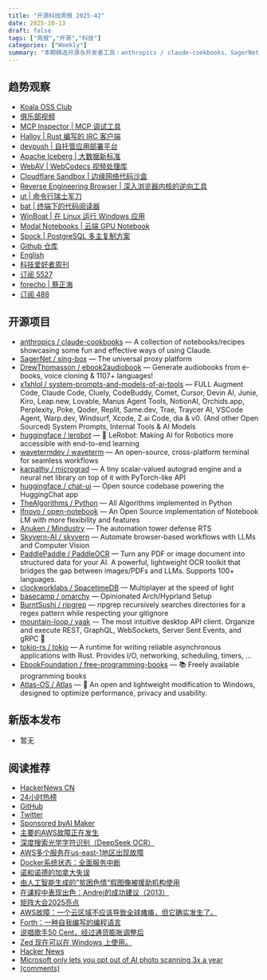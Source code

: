 ```yaml
---
title: "开源科技周报 2025-42"
date: 2025-10-13
draft: false
tags: ["周报","开源","科技"]
categories: ["Weekly"]
summary: "本期精选开源与开发者工具：anthropics / claude-cookbooks、SagerNet / sing-box、DrewThomasson / ebook2audiobook、x1xhlol / system-prompts-and-models-of-ai-tools、huggingface / lerobot 等亮点项目"
---
```


## 趋势观察
- [Koala OSS Club](https://koala-oss.app/)
- [俱乐部视频](https://koala-oss.app/course/)
- [MCP Inspector | MCP 调试工具](https://koala-oss.app/news/1441)
- [Halloy | Rust 编写的 IRC 客户端](https://koala-oss.app/news/1440)
- [devpush | 自托管应用部署平台](https://koala-oss.app/news/1439)
- [Apache Iceberg | 大数据新标准](https://koala-oss.app/news/1438)
- [WebAV | WebCodecs 视频处理库](https://koala-oss.app/news/1437)
- [Cloudflare Sandbox | 边缘网络代码沙盒](https://koala-oss.app/news/1436)
- [Reverse Engineering Browser | 深入浏览器内核的逆向工具](https://koala-oss.app/news/1435)
- [ut | 命令行瑞士军刀](https://koala-oss.app/news/1434)
- [bat | 终端下的代码阅读器](https://koala-oss.app/news/1433)
- [WinBoat | 在 Linux 运行 Windows 应用](https://koala-oss.app/news/1432)
- [Modal Notebooks | 云端 GPU Notebook](https://koala-oss.app/news/1431)
- [Spock | PostgreSQL 多主复制方案](https://koala-oss.app/news/1430)
- [Github 仓库](https://github.com/Yuyz0112/koala-oss-app)
- [English](https://morerss.com/)
- [科技爱好者周刊](https://www.ruanyifeng.com/blog/)
- [订阅 5527](https://morerss.com/%E7%A7%91%E6%8A%80%E7%88%B1%E5%A5%BD%E8%80%85%E5%91%A8%E5%88%8A)
- [forecho | 蔡正海](https://blog.forecho.com/)
- [订阅 488](https://morerss.com/forecho%20%7C%20%E8%94%A1%E6%AD%A3%E6%B5%B7)

## 开源项目
- [anthropics / claude-cookbooks](https://github.com/anthropics/claude-cookbooks) — A collection of notebooks/recipes showcasing some fun and effective ways of using Claude.
- [SagerNet / sing-box](https://github.com/SagerNet/sing-box) — The universal proxy platform
- [DrewThomasson / ebook2audiobook](https://github.com/DrewThomasson/ebook2audiobook) — Generate audiobooks from e-books, voice cloning & 1107+ languages!
- [x1xhlol / system-prompts-and-models-of-ai-tools](https://github.com/x1xhlol/system-prompts-and-models-of-ai-tools) — FULL Augment Code, Claude Code, Cluely, CodeBuddy, Comet, Cursor, Devin AI, Junie, Kiro, Leap.new, Lovable, Manus Agent Tools, NotionAI, Orchids.app, Perplexity, Poke, Qoder, Replit, Same.dev, Trae, Traycer AI, VSCode Agent, Warp.dev, Windsurf, Xcode, Z.ai Code, dia & v0. (And other Open Sourced) System Prompts, Internal Tools & AI Models
- [huggingface / lerobot](https://github.com/huggingface/lerobot) — 🤗 LeRobot: Making AI for Robotics more accessible with end-to-end learning
- [wavetermdev / waveterm](https://github.com/wavetermdev/waveterm) — An open-source, cross-platform terminal for seamless workflows
- [karpathy / micrograd](https://github.com/karpathy/micrograd) — A tiny scalar-valued autograd engine and a neural net library on top of it with PyTorch-like API
- [huggingface / chat-ui](https://github.com/huggingface/chat-ui) — Open source codebase powering the HuggingChat app
- [TheAlgorithms / Python](https://github.com/TheAlgorithms/Python) — All Algorithms implemented in Python
- [lfnovo / open-notebook](https://github.com/lfnovo/open-notebook) — An Open Source implementation of Notebook LM with more flexibility and features
- [Anuken / Mindustry](https://github.com/Anuken/Mindustry) — The automation tower defense RTS
- [Skyvern-AI / skyvern](https://github.com/Skyvern-AI/skyvern) — Automate browser-based workflows with LLMs and Computer Vision
- [PaddlePaddle / PaddleOCR](https://github.com/PaddlePaddle/PaddleOCR) — Turn any PDF or image document into structured data for your AI. A powerful, lightweight OCR toolkit that bridges the gap between images/PDFs and LLMs. Supports 100+ languages.
- [clockworklabs / SpacetimeDB](https://github.com/clockworklabs/SpacetimeDB) — Multiplayer at the speed of light
- [basecamp / omarchy](https://github.com/basecamp/omarchy) — Opinionated Arch/Hyprland Setup
- [BurntSushi / ripgrep](https://github.com/BurntSushi/ripgrep) — ripgrep recursively searches directories for a regex pattern while respecting your gitignore
- [mountain-loop / yaak](https://github.com/mountain-loop/yaak) — The most intuitive desktop API client. Organize and execute REST, GraphQL, WebSockets, Server Sent Events, and gRPC 🦬
- [tokio-rs / tokio](https://github.com/tokio-rs/tokio) — A runtime for writing reliable asynchronous applications with Rust. Provides I/O, networking, scheduling, timers, ...
- [EbookFoundation / free-programming-books](https://github.com/EbookFoundation/free-programming-books) — 📚 Freely available programming books
- [Atlas-OS / Atlas](https://github.com/Atlas-OS/Atlas) — 🚀 An open and lightweight modification to Windows, designed to optimize performance, privacy and usability.

## 新版本发布
- 暂无

## 阅读推荐
- [HackerNews CN](https://hn.aimaker.dev/)
- [24小时热榜](https://hn.aimaker.dev/category/top)
- [GitHub](https://github.com/ViggoZ/hackernews-cn)
- [Twitter](https://twitter.com/decohack)
- [Sponsored byAI Maker](https://aimaker.dev)
- [主要的AWS故障正在发生](https://old.reddit.com/r/aws/comments/1obd3lx/dynamodb_down_useast1/)
- [深度搜索光学字符识别（DeepSeek OCR）](https://github.com/deepseek-ai/DeepSeek-OCR)
- [AWS多个服务在us-east-1地区出现故障](https://health.aws.amazon.com/health/status?ts=20251020)
- [Docker系统状态：全面服务中断](https://www.dockerstatus.com/pages/incident/533c6539221ae15e3f000031/68f5e1c741c825463df7486c)
- [诺和诺德的加拿大失误](https://www.science.org/content/blog-post/novo-nordisk-s-canadian-mistake)
- [由人工智能生成的“贫困色情”假图像被援助机构使用](https://www.theguardian.com/global-development/2025/oct/20/ai-generated-poverty-porn-fake-images-being-used-by-aid-agencies)
- [在课程中表现出色：Andrej的成功建议（2013）](https://cs.stanford.edu/people/karpathy/advice.html)
- [矩阵大会2025亮点](https://element.io/blog/the-matrix-conference-a-seminal-moment-for-matrix/)
- [AWS故障：一个云区域不应该导致全球瘫痪，但它确实发生了。](https://faun.dev/c/news/devopslinks/aws-outage-a-single-cloud-region-shouldnt-take-down-the-world-but-it-did/)
- [Forth：一种自我编写的编程语言](https://ratfactor.com/forth/the_programming_language_that_writes_itself.html)
- [说唱歌手50 Cent，经过通货膨胀调整后](https://50centadjustedforinflation.com/)
- [Zed 现在可以在 Windows 上使用。](https://zed.dev/blog/zed-for-windows-is-here)
- [Hacker News](https://news.ycombinator.com/)
- [Microsoft only lets you opt out of AI photo scanning 3x a year](https://hardware.slashdot.org/story/25/10/11/0238213/microsofts-onedrive-begins-testing-face-recognizing-ai-for-photos-for-some-preview-users)
- [(comments)](https://news.ycombinator.com/item?id=45551504)
